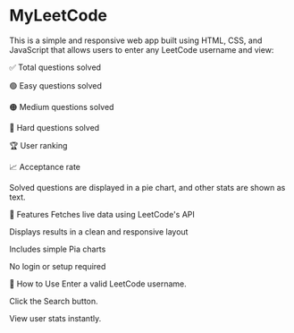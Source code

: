 # MyLeetCode
This is a simple and responsive web app built using HTML, CSS, and JavaScript that allows users to enter any LeetCode username and view:

✅ Total questions solved

🟢 Easy questions solved

🟠 Medium questions solved

🔴 Hard questions solved

🏆 User ranking

📈 Acceptance rate

Solved questions are displayed in a pie chart, and other stats are shown as text.

🔗 Features
Fetches live data using LeetCode's API

Displays results in a clean and responsive layout

Includes simple Pia charts

No login or setup required

🚀 How to Use
Enter a valid LeetCode username.

Click the Search button.

View user stats instantly.
